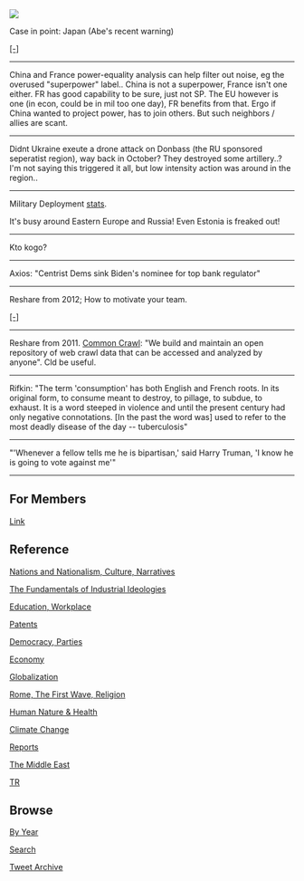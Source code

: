<img src="https://drive.google.com/uc?export=view&id=1B2wf9R7AMH1d7Vw6e2mucLbIQ5NSjir7"/>

Case in point: Japan (Abe's recent warning)

[[-]](https://www.youtube.com/watch?v=kD8qK5cFCeQ)

---

China and France power-equality analysis can help filter out noise, eg
the overused "superpower" label.. China is not a superpower, France
isn't one either. FR has good capability to be sure, just not SP. The
EU however is one (in econ, could be in mil too one day), FR benefits
from that. Ergo if China wanted to project power, has to join others.
But such neighbors / allies are scant. 

---

Didnt Ukraine exeute a drone attack on Donbass (the RU sponsored
seperatist region), way back in October? They destroyed some
artillery..? I'm not saying this triggered it all, but low intensity
action was around in the region..

---

Military Deployment [stats](2019/05/confstats.md#gdtroop).

It's busy around Eastern Europe and Russia! Even Estonia is freaked
out!

---

Kto kogo?

---

Axios: "Centrist Dems sink Biden's nominee for top bank regulator"

---

Reshare from 2012; How to motivate your team. 

[[-]](https://www.cbsnews.com/news/how-to-motivate-your-team/)

---

Reshare from 2011. [Common Crawl](https://commoncrawl.org/): "We build
and maintain an open repository of web crawl data that can be accessed
and analyzed by anyone". Cld be useful.

---

Rifkin: "The term 'consumption' has both English and French roots. In
its original form, to consume meant to destroy, to pillage, to subdue,
to exhaust. It is a word steeped in violence and until the present
century had only negative connotations. [In the past the word was]
used to refer to the most deadly disease of the day -- tuberculosis"

---

"'Whenever a fellow tells me he is bipartisan,' said Harry Truman, 'I
know he is going to vote against me'"

---

## For Members

[Link](https://thirdwave-members.herokuapp.com)

## Reference

[Nations and Nationalism, Culture, Narratives](/2013/02/nations-and-nationalism.md)

[The Fundamentals of Industrial Ideologies](/2011/04/fundamentals-of-industrial-ideologies.md)

[Education, Workplace](2017/09/education-workplace.md)

[Patents](/2018/09/patents.md)

[Democracy, Parties](/2016/11/democracy.md)

[Economy](/2018/05/economy.md)

[Globalization](/2018/09/globalization.md)

[Rome, The First Wave, Religion](/2017/12/rome.md)

[Human Nature & Health](/2020/07/human-nature.md)

[Climate Change](/2018/12/climate.md)

[Reports](/2019/05/reports.md)

[The Middle East](/2019/07/middleeast.md)

[TR](../tr)

## Browse

[By Year](years.md)

[Search](search.html)

[Tweet Archive](/tweets/README.md)


